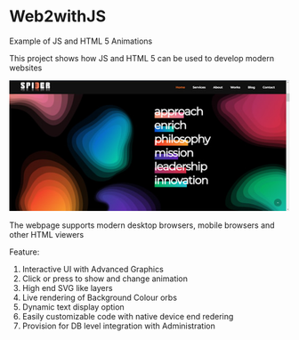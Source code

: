 # Web2withJS
Example of JS and HTML 5 Animations

This project shows how JS and HTML 5 can be used to develop modern websites

![alt text](https://github.com/tanjinbd/Web2withJS/blob/main/html5Anim.jpg?raw=true)


The webpage supports modern desktop browsers, mobile browsers and other HTML viewers

Feature:

1. Interactive UI with Advanced Graphics
2. Click or press to show and change animation
3. High end SVG like layers
4. Live rendering of Background Colour orbs
5. Dynamic text display option
6. Easily customizable code with native device end redering
7. Provision for DB level integration with Administration
